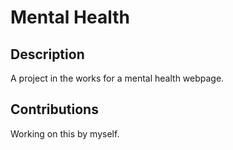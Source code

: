 # Mental Health

## Description
A project in the works for a mental health webpage.

## Contributions
Working on this by myself.